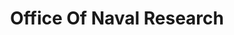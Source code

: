 ---
# This topic lives at
# https://digital.gov/topics/office-of-naval-research

slug: "office-of-naval-research"

# Topic Title
title: "Office Of Naval Research"

# description — keep it short and clear
summary: ""


# Weight
weight: 1

# For more information on managing topics,
# see https://github.com/GSA/digitalgov.gov/wiki
---